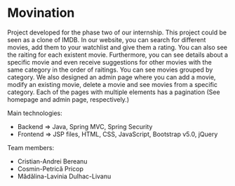 # Movination
Project developed for the phase two of our internship. This project could be seen as a clone of IMDB.
In our website, you can search for different movies, add them to your watchlist and give them a rating. You can also see the raiting for each existent movie.
Furthermore, you can see details about a specific movie and even receive suggestions for other movies with the same category in the order of raitings. You can see movies grouped by category.
We also designed an admin page where you can add a movie, modify an existing movie, delete a movie and see movies from a specific category.
Each of the pages with multiple elements has a pagination (See homepage and admin page, respectively.)

Main technologies: 
* Backend => Java, Spring MVC, Spring Security 
* Frontend => JSP files, HTML, CSS, JavaScript, Bootstrap v5.0, jQuery


Team members:
* Cristian-Andrei Bereanu 
* Cosmin-Petrică Pricop
* Mădălina-Lavinia Dulhac-Livanu
